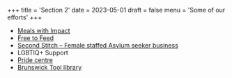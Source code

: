 +++
title = 'Section 2'
date = 2023-05-01
draft = false
menu = 'Some of our efforts'
+++

- [Meals with Impact](https://mealswithimpact.com.au/)
- [Free to Feed](https://www.freetofeed.org.au/)
- [Second Stitch – Female staffed Asylum seeker business](https://www.secondstitch.org.au/)
- LGBTIQ+ Support
- [Pride centre](https://pridecentre.org.au/)
- [Brunswick Tool library](https://www.brunswicktoollibrary.org/)
